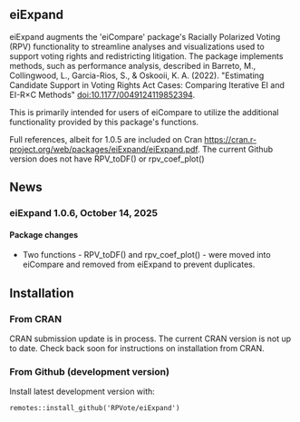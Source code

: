 ## eiExpand

eiExpand augments the 'eiCompare' package's Racially Polarized Voting (RPV) functionality to streamline analyses and visualizations used to support voting rights and redistricting litigation. The package implements methods, such as performance analysis, described in Barreto, M., Collingwood, L., Garcia-Rios, S., & Oskooii, K. A. (2022). "Estimating Candidate Support in Voting Rights Act Cases: Comparing Iterative EI and EI-R×C Methods" <doi:10.1177/0049124119852394>.

This is primarily intended for users of eiCompare to utilize the additional functionality provided by this package's functions.

Full references, albeit for 1.0.5 are included on Cran https://cran.r-project.org/web/packages/eiExpand/eiExpand.pdf. The current Github version does not have RPV_toDF() or rpv_coef_plot()

## News

### eiExpand 1.0.6, October 14, 2025

#### Package changes

* Two functions - RPV_toDF() and rpv_coef_plot() - were moved into eiCompare and removed from eiExpand to prevent duplicates.

## Installation

### From CRAN

CRAN submission update is in process. The current CRAN version is not up to date. Check back soon for instructions on installation from CRAN.

### From Github (development version)

Install latest development version with:

```
remotes::install_github('RPVote/eiExpand')
```

